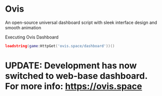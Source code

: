 # Ovis

An open-source universal dashboard script with sleek interface design and smooth animation

Executing Ovis Dashboard
```lua
loadstring(game:HttpGet('ovis.space/dashboard'))()
```

# UPDATE: Development has now switched to web-base dashboard. For more info: https://ovis.space
